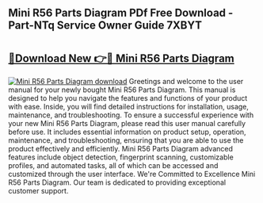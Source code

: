## Mini R56 Parts Diagram PDf Free Download - Part-NTq Service Owner Guide 7XBYT

# <h2><a href="http://dfk9hg6.blite.top/?on=Mini+R56+Parts+Diagram">🔗Download New 👉🔴 Mini R56 Parts Diagram</a></h2>

[![Mini R56 Parts Diagram download](https://i.imgur.com/lujVjoI.png)](http://dfk9hg6.blite.top/?on=Mini+R56+Parts+Diagram)
Greetings and welcome to the user manual for your newly bought Mini R56 Parts Diagram. This manual is designed to help you navigate the features and functions of your product with ease. Inside, you will find detailed instructions for installation, usage, maintenance, and troubleshooting. To ensure a successful experience with your new Mini R56 Parts Diagram, please read this user manual carefully before use. It includes essential information on product setup, operation, maintenance, and troubleshooting, ensuring that you are able to use the product effectively and efficiently. Mini R56 Parts Diagram advanced features include object detection, fingerprint scanning, customizable profiles, and automated tasks, all of which can be accessed and customized through the user interface. We're Committed to Excellence Mini R56 Parts Diagram. Our team is dedicated to providing exceptional customer support.
